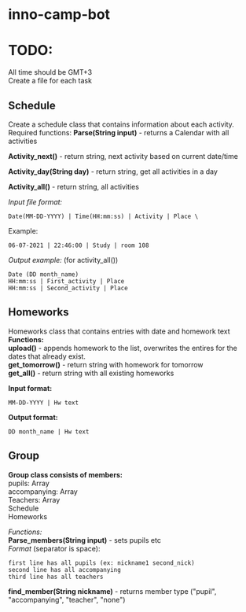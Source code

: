 # inno-camp-bot


# TODO:
All time should be GMT+3 \
Create a file for each task

## Schedule

Create a schedule class that contains information about each activity.
Required functions:
**Parse(String input)** - returns a Calendar with all activities

**Activity_next()** - return string, next activity based on current date/time

**Activity_day(String day)** - return string, get all activities in a day

**Activity_all()** - return string, all activities

*Input file format:*
```
Date(MM-DD-YYYY) | Time(HH:mm:ss) | Activity | Place \
```
Example:
```
06-07-2021 | 22:46:00 | Study | room 108
```

*Output example:* (for activity_all())
```
Date (DD month_name) 
HH:mm:ss | First_activity | Place
HH:mm:ss | Second_activity | Place
```

## Homeworks

Homeworks class that contains entries with date and homework text \
**Functions:** \
**upload()** - appends homework to the list, overwrites the entires for the dates that already exist. \
**get_tomorrow()** - return string with homework for tomorrow \
**get_all()** - return string with all existing homeworks

**Input format:**
```
MM-DD-YYYY | Hw text
```

**Output format:**
```
DD month_name | Hw text
```

## Group
**Group class consists of members:**\
pupils: Array\
accompanying: Array\
Teachers: Array\
Schedule\
Homeworks

*Functions:*\
**Parse_members(String input)** - sets pupils etc \
*Format* (separator is space):
```
first line has all pupils (ex: nickname1 second_nick)
second line has all accompanying
third line has all teachers
```

**find_member(String nickname)** - returns member type ("pupil", "accompanying", "teacher", "none")


